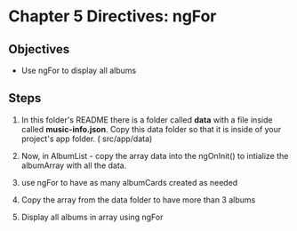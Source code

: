 # Chapter 5 Directives: ngFor

## Objectives

- Use ngFor to display all albums

## Steps

1. In this folder's README there is a folder called **data** with a file inside called **music-info.json**. Copy this data folder so that it is inside of your project's app folder. ( src/app/data)

1. Now, in AlbumList - copy the array data into the ngOnInit() to intialize the albumArray with all the data.

1. use ngFor to have as many albumCards created as needed

1. Copy the array from the data folder to have more than 3 albums

1. Display all albums in array using ngFor
